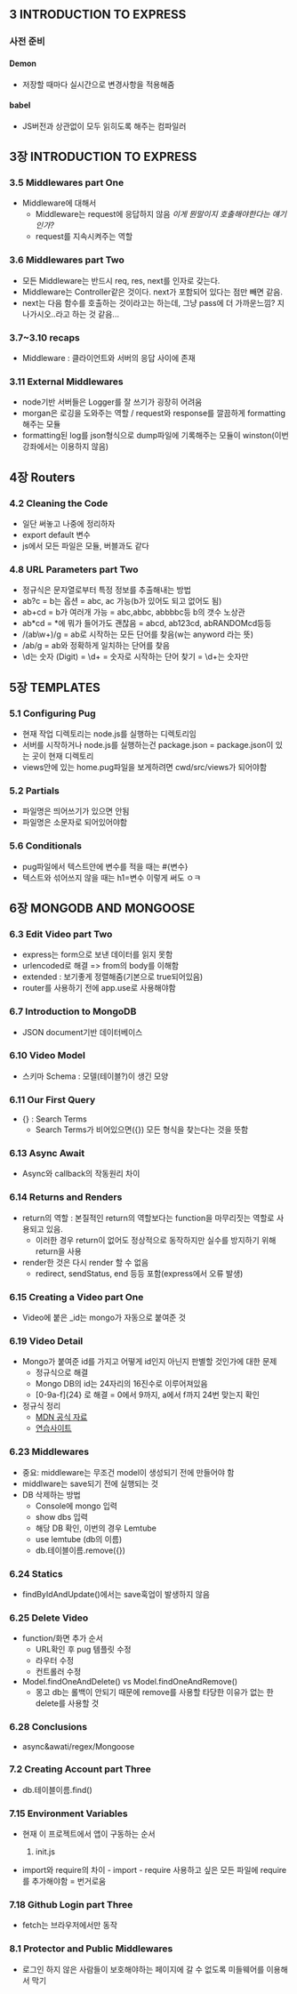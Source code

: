 ## 3 INTRODUCTION TO EXPRESS

### 사전 준비

#### Demon

- 저장할 때마다 실시간으로 변경사항을 적용해줌

#### babel

- JS버전과 상관없이 모두 읽히도록 해주는 컴파일러

## 3장 INTRODUCTION TO EXPRESS

### 3.5 Middlewares part One

- Middleware에 대해서
  - Middleware는 request에 응답하지 않음 _이게 뭔말이지 호출해야한다는 얘기인가?_
  - request를 지속시켜주는 역할

### 3.6 Middlewares part Two

- 모든 Middleware는 반드시 req, res, next를 인자로 갖는다.
- Middleware는 Controller같은 것이다. next가 포함되어 있다는 점만 빼면 같음.
- next는 다음 함수를 호출하는 것이라고는 하는데, 그냥 pass에 더 가까운느낌? 지나가시오..라고 하는 것 같음...

### 3.7~3.10 recaps

- Middleware : 클라이언트와 서버의 응답 사이에 존재

### 3.11 External Middlewares

- node기반 서버들은 Logger를 잘 쓰기가 굉장히 어려움
- morgan은 로깅을 도와주는 역할 / request와 response를 깔끔하게 formatting해주는 모듈
- formatting된 log를 json형식으로 dump파일에 기록해주는 모듈이 winston(이번 강좌에서는 이용하지 않음)

## 4장 Routers

### 4.2 Cleaning the Code

- 일단 써놓고 나중에 정리하자
- export default 변수
- js에서 모든 파일은 모듈, 버블과도 같다

### 4.8 URL Parameters part Two

- 정규식은 문자열로부터 특정 정보를 추출해내는 방법
- ab?c = b는 옵션 = abc, ac 가능(b가 있어도 되고 없어도 됨)
- ab+cd = b가 여러개 가능 = abc,abbc, abbbbc등 b의 갯수 노상관
- ab*cd = *에 뭐가 들어가도 괜찮음 = abcd, ab123cd, abRANDOMcd등등
- /(ab\w+)/g = ab로 시작하는 모든 단어를 찾음(w는 anyword 라는 뜻)
- /ab/g = ab와 정확하게 일치하는 단어를 찾음
- \d는 숫자 (Digit) = \d+ = 숫자로 시작하는 단어 찾기 = \\d+는 숫자만

## 5장 TEMPLATES

### 5.1 Configuring Pug

- 현재 작업 디렉토리는 node.js를 실행하는 디렉토리임
- 서버를 시작하거나 node.js를 실행하는건 package.json = package.json이 있는 곳이 현재 디렉토리
- views안에 있는 home.pug파일을 보게하려면 cwd/src/views가 되어야함

### 5.2 Partials

- 파일명은 띄어쓰기가 있으면 안됨
- 파일명은 소문자로 되어있어야함

### 5.6 Conditionals

- pug파일에서 텍스트안에 변수를 적을 때는 #{변수}
- 텍스트와 섞어쓰지 않을 때는 h1=변수 이렇게 써도 ㅇㅋ

## 6장 MONGODB AND MONGOOSE

### 6.3 Edit Video part Two

- express는 form으로 보낸 데이터를 읽지 못함
- urlencoded로 해결 => from의 body를 이해함
- extended : 보기좋게 정렬해줌(기본으로 true되어있음)
- router를 사용하기 전에 app.use로 사용해야함

### 6.7 Introduction to MongoDB

- JSON document기반 데이터베이스

### 6.10 Video Model

- 스키마 Schema : 모델(테이블?)이 생긴 모양

### 6.11 Our First Query

- {} : Search Terms
  - Search Terms가 비어있으면({}) 모든 형식을 찾는다는 것을 뜻함

### 6.13 Async Await

- Async와 callback의 작동원리 차이

### 6.14 Returns and Renders

- return의 역할 : 본질적인 return의 역할보다는 function을 마무리짓는 역할로 사용되고 있음.
  - 이러한 경우 return이 없어도 정상적으로 동작하지만 실수를 방지하기 위해 return을 사용
- render한 것은 다시 render 할 수 없음
  - redirect, sendStatus, end 등등 포함(express에서 오류 발생)

### 6.15 Creating a Video part One

- Video에 붙은 \_id는 mongo가 자동으로 붙여준 것

### 6.19 Video Detail

- Mongo가 붙여준 id를 가지고 어떻게 id인지 아닌지 판별할 것인가에 대한 문제
  - 정규식으로 해결
  - Mongo DB의 id는 24자리의 16진수로 이루어져있음
  - [0-9a-f]{24} 로 해결 = 0에서 9까지, a에서 f까지 24번 맞는지 확인
- 정규식 정리
  - [MDN 공식 자료](https://developer.mozilla.org/ko/docs/Web/JavaScript/Guide/Regular_Expressions)
  - [연습사이트](https://regex101.com/)

### 6.23 Middlewares

- 중요: middleware는 무조건 model이 생성되기 전에 만들어야 함
- middlware는 save되기 전에 실행되는 것
- DB 삭제하는 방법
  - Console에 mongo 입력
  - show dbs 입력
  - 해당 DB 확인, 이번의 경우 Lemtube
  - use lemtube (db의 이름)
  - db.테이블이름.remove({})

### 6.24 Statics

- findByIdAndUpdate()에서는 save훅업이 발생하지 않음

### 6.25 Delete Video

- function/화면 추가 순서
  - URL확인 후 pug 템플릿 수정
  - 라우터 수정
  - 컨트롤러 수정
- Model.findOneAndDelete() vs Model.findOneAndRemove()
  - 몽고 db는 롤백이 안되기 때문에 remove를 사용할 타당한 이유가 없는 한 delete를 사용할 것

### 6.28 Conclusions

- async&awati/regex/Mongoose

### 7.2 Creating Account part Three

- db.테이블이름.find()

### 7.15 Environment Variables

- 현재 이 프로젝트에서 앱이 구동하는 순서

  1. init.js

- import와 require의 차이 - import - require
  사용하고 싶은 모든 파일에 require를 추가해야함 = 번거로움

### 7.18 Github Login part Three

- fetch는 브라우저에서만 동작

### 8.1 Protector and Public Middlewares

- 로그인 하지 않은 사람들이 보호해야하는 페이지에 갈 수 없도록 미들웨어를 이용해서 막기
